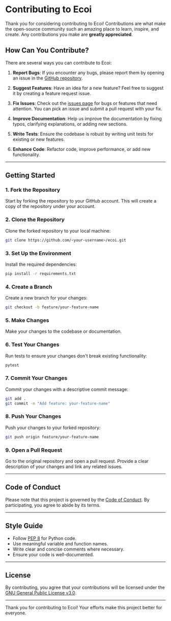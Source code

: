 # Contributing to Ecoi

Thank you for considering contributing to Ecoi! Contributions are what make the open-source community such an amazing place to learn, inspire, and create. Any contributions you make are **greatly appreciated**.

## How Can You Contribute?

There are several ways you can contribute to Ecoi:

1. **Report Bugs**: If you encounter any bugs, please report them by opening an issue in the [GitHub repository](https://github.com/WuiiiLabs/ecoi/issues).

2. **Suggest Features**: Have an idea for a new feature? Feel free to suggest it by creating a feature request issue.

3. **Fix Issues**: Check out the [issues page](https://github.com/WuiiiLabs/ecoi/issues) for bugs or features that need attention. You can pick an issue and submit a pull request with your fix.

4. **Improve Documentation**: Help us improve the documentation by fixing typos, clarifying explanations, or adding new sections.

5. **Write Tests**: Ensure the codebase is robust by writing unit tests for existing or new features.

6. **Enhance Code**: Refactor code, improve performance, or add new functionality.

---

## Getting Started

### 1. Fork the Repository
Start by forking the repository to your GitHub account. This will create a copy of the repository under your account.

### 2. Clone the Repository
Clone the forked repository to your local machine:
```bash
git clone https://github.com/<your-username>/ecoi.git
```

### 3. Set Up the Environment
Install the required dependencies:
```bash
pip install -r requirements.txt
```

### 4. Create a Branch
Create a new branch for your changes:
```bash
git checkout -b feature/your-feature-name
```

### 5. Make Changes
Make your changes to the codebase or documentation.

### 6. Test Your Changes
Run tests to ensure your changes don't break existing functionality:
```bash
pytest
```

### 7. Commit Your Changes
Commit your changes with a descriptive commit message:
```bash
git add .
git commit -m "Add feature: your-feature-name"
```

### 8. Push Your Changes
Push your changes to your forked repository:
```bash
git push origin feature/your-feature-name
```

### 9. Open a Pull Request
Go to the original repository and open a pull request. Provide a clear description of your changes and link any related issues.

---

## Code of Conduct

Please note that this project is governed by the [Code of Conduct](CODE_OF_CONDUCT.md). By participating, you agree to abide by its terms.

---

## Style Guide

- Follow [PEP 8](https://peps.python.org/pep-0008/) for Python code.
- Use meaningful variable and function names.
- Write clear and concise comments where necessary.
- Ensure your code is well-documented.

---

## License

By contributing, you agree that your contributions will be licensed under the [GNU General Public License v3.0](LICENSE).

---

Thank you for contributing to Ecoi! Your efforts make this project better for everyone.